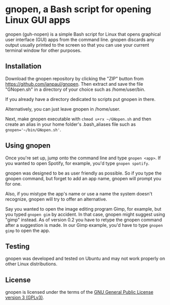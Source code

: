 # gnopen, a Bash script for opening Linux GUI apps

gnopen (guh-nopen) is a simple Bash script for Linux that opens graphical user interface (GUI) apps from the command line. gnopen discards any output usually printed to the screen so that you can use your current terminal window for other purposes. 

## Installation

Download the gnopen repository by clicking the "ZIP" button from https://github.com/ianpaul/gnopen. Then extract and save the file "GNopen.sh" in a directory of your choice such as /home/user/bin.
 
If you already have a directory dedicated to scripts put gnopen in there.

Alternatively, you can just leave gnopen in /home/user.

Next, make gnopen executable with `chmod u+rx ~/GNopen.sh` and then create an alias in your home folder's .bash_aliases file such as 
`gnopen='~/bin/GNopen.sh'`. 

## Using gnopen

Once you're set up, jump onto the command line and type `gnopen <app>`. If you wanted to open Spotify, for example, you'd type `gnopen spotify`.

gnopen was designed to be as user friendly as possible. So if you type the gnopen command, but forget to add an app name, gnopen will prompt you for one.

Also, if you mistype the app's name or use a name the system doesn't recognize, gnopen will try to offer an 
alternative. 

Say you wanted to open the image editing program Gimp, for example, but you typed `gnopen gim` by accident. In that case, gnopen might suggest using "gimp" instead. As of version 0.2 you have to retype the gnopen command after a suggestion is made. In our Gimp example, you'd have to type `gnopen gimp` to open the app.

## Testing

gnopen was developed and tested on Ubuntu and may not work properly on other Linux distributions.

## License

gnopen is licensed under the terms of the [GNU General Public License version 3 (GPLv3)](http://www.gnu.org/licenses/gpl.txt).
